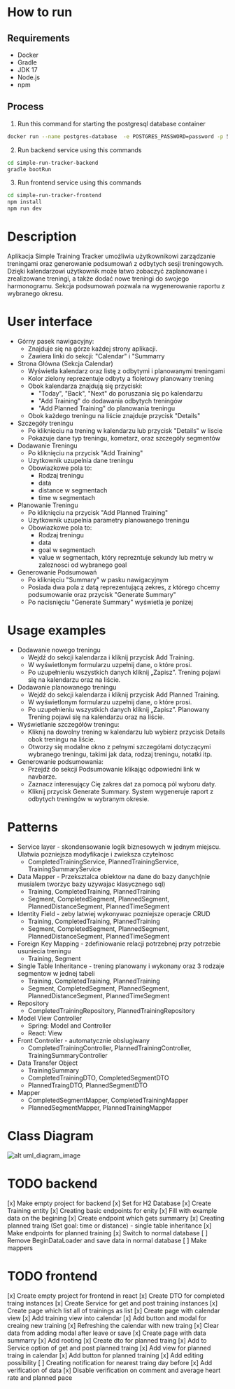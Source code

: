 # How to run
## Requirements
- Docker
- Gradle
- JDK 17
- Node.js
- npm
## Process
1. Run this command for starting the postgresql database container
```bash
docker run --name postgres-database  -e POSTGRES_PASSWORD=password -p 5432:5432 -d postgres
```
2. Run backend service using this commands
```bash
cd simple-run-tracker-backend
gradle bootRun
```

3. Run frontend service using this commands
```bash
cd simple-run-tracker-frontend
npm install
npm run dev
```

# Description
Aplikacja Simple Training Tracker umożliwia użytkownikowi zarządzanie treningami oraz generowanie podsumowań z odbytych sesji treningowych. Dzięki kalendarzowi użytkownik może łatwo zobaczyć zaplanowane i zrealizowane treningi, a także dodać nowe treningi do swojego harmonogramu. Sekcja podsumowań pozwala na wygenerowanie raportu z wybranego okresu.

# User interface
- Górny pasek nawigacyjny:
    - Znajduje się na górze każdej strony aplikacji.
    - Zawiera linki do sekcji: "Calendar" i "Summarry
- Strona Główna (Sekcja Calendar)
    - Wyświetla kalendarz oraz listę z odbytymi i planowanymi treningami
    - Kolor zielony reprezentuje odbyty a fioletowy planowany trening
    - Obok kalendarza znajdują się przyciski:
        - "Today", "Back", "Next" do poruszania się po kalendarzu
        - "Add Training" do dodawania odbytych treningów
        - "Add Planned Training" do planowania treningu
    - Obok każdego treningu na liście znajduje przycisk "Details" 
- Szczegóły treningu
    - Po kliknieciu na trening w kalendarzu lub przycisk "Details" w liscie
    - Pokazuje dane typ treningu, kometarz, oraz szczegóły segmentów
- Dodawanie Treningu
    - Po kliknięciu na przycisk "Add Training"
    - Uzytkownik uzupelnia dane treningu
    - Obowiazkowe pola to:
        - Rodzaj treningu
        - data
        - distance w segmentach
        - time w segmentach
- Planowanie Treningu
    - Po kliknięciu na przycisk "Add Planned Training"
    - Uzytkownik uzupelnia parametry planowanego treningu
    - Obowiazkowe pola to:
        - Rodzaj treningu
        - data
        - goal w segmentach
        - value w segmentach, który reprezntuje sekundy lub metry w zaleznosci od wybranego goal 
- Generowanie Podsumowań
    - Po kliknięciu "Summary" w pasku nawigacyjnym
    - Posiada dwa pola z datą reprezentującą zekres, z którego chcemy podsumowanie oraz przycisk "Generate Summary"
    - Po nacisnięciu "Generate Summary" wyświetla je ponizej

# Usage examples
- Dodawanie nowego treningu
    - Wejdź do sekcji kalendarza i kliknij przycisk Add Training.
    - W wyświetlonym formularzu uzpełnij dane, o które prosi.
    - Po uzupełnieniu wszystkich danych kliknij „Zapisz”. Trening pojawi się na kalendarzu oraz na liście.
- Dodawanie planowanego treningu
    - Wejdź do sekcji kalendarza i kliknij przycisk Add Planned Training.
    - W wyświetlonym formularzu uzpełnij dane, o które prosi.
    - Po uzupełnieniu wszystkich danych kliknij „Zapisz”. Planowany Trening pojawi się na kalendarzu oraz na liście. 
- Wyświetlanie szczegółów treningu:
    - Kliknij na dowolny trening w kalendarzu lub wybierz przycisk Details obok treningu na liście.
    - Otworzy się modalne okno z pełnymi szczegółami dotyczącymi wybranego treningu, takimi jak data, rodzaj treningu, notatki itp.
- Generowanie podsumowania:
    - Przejdź do sekcji Podsumowanie klikając odpowiedni link w navbarze.
    - Zaznacz interesujący Cię zakres dat za pomocą pól wyboru daty.
    - Kliknij przycisk Generate Summary. System wygeneruje raport z odbytych treningów w wybranym okresie.

# Patterns
- Service layer - skondensowanie logik biznesowych w jednym miejscu. Ulatwia pozniejsza modyfikacje i zwieksza czytelnosc
    - CompletedTrainingService, PlannedTrainingService, TrainingSummaryService
- Data Mapper - Przeksztalca obiektow na dane do bazy danych(nie musialem tworzyc bazy uzywajac klasycznego sql)
    - Training, CompletedTraining, PlannedTraining
    - Segment, CompletedSegment, PlannedSegment, PlannedDistanceSegment, PlannedTimeSegment
- Identity Field - zeby latwiej wykonywac pozniejsze operacje CRUD
    - Training, CompletedTraining, PlannedTraining
    - Segment, CompletedSegment, PlannedSegment, PlannedDistanceSegment, PlannedTimeSegment
- Foreign Key Mapping - zdefiniowanie relacji potrzebnej przy potrzebie usuniecia treningu
    - Training, Segment
- Single Table Inheritance - trening planowany i wykonany oraz 3 rodzaje segmentow w jednej tabeli
    - Training, CompletedTraining, PlannedTraining
    - Segment, CompletedSegment, PlannedSegment, PlannedDistanceSegment, PlannedTimeSegment
- Repository
    - CompletedTrainingRepository, PlannedTrainingRepository
- Model View Controller
    - Spring: Model and Controller
    - React: View
- Front Controller - automatycznie obslugiwany
    - CompletedTrainingController, PlannedTrainingController, TrainingSummaryController
- Data Transfer Object
    - TrainingSummary
    - CompletedTrainingDTO, CompletedSegmentDTO
    - PlannedTraingDTO, PlannedSegmentDTO
- Mapper
    - CompletedSegmentMapper, CompletedTrainingMapper
    - PlannedSegmentMapper, PlannedTrainingMapper

# Class Diagram
![alt uml_diagram_image](main.png)

# TODO backend
[x] Make empty project for backend
[x] Set for H2 Database
[x] Create Training entity
[x] Creating basic endpoints for enity
[x] Fill with example data on the begining
[x] Create endpoint which gets summarry
[x] Creating planned traing (Set goal: time or distance) - single table inheritance
[x] Make endpoints for planned training
[x] Switch to normal database
[ ] Remove BeginDataLoader and save data in normal database
[ ] Make mappers

# TODO frontend
[x] Create empty project for frontend in react
[x] Create DTO for completed traing instances
[x] Create Service for get and post training instances
[x] Create page which list all of trainings as list
[x] Create page with calendar view
[x] Add training view into calendar
[x] Add button and modal for creaing new training
[x] Refreshing the calendar with new traing
[x] Clear data from adding modal after leave or save
[x] Create page with data summarry
[x] Add rooting
[x] Create dto for planned traing
[x] Add to Service option of get and post planned traing
[x] Add view for planned traing in calendar
[x] Add button for planned training
[x] Add editing possibility
[ ] Creating notification for nearest traing day before
[x] Add verification of data
[x] Disable verification on comment and average heart rate and planned pace